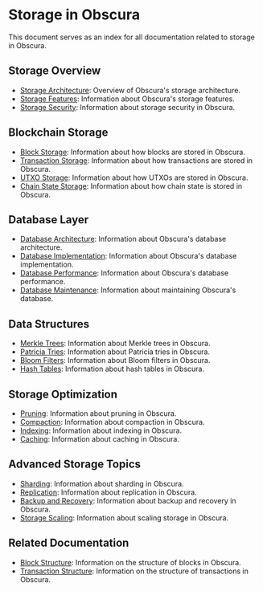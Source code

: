 # Storage in Obscura

This document serves as an index for all documentation related to storage in Obscura.

## Storage Overview

- [Storage Architecture](architecture.md): Overview of Obscura's storage architecture.
- [Storage Features](features.md): Information about Obscura's storage features.
- [Storage Security](security.md): Information about storage security in Obscura.

## Blockchain Storage

- [Block Storage](block_storage.md): Information about how blocks are stored in Obscura.
- [Transaction Storage](transaction_storage.md): Information about how transactions are stored in Obscura.
- [UTXO Storage](utxo_storage.md): Information about how UTXOs are stored in Obscura.
- [Chain State Storage](chain_state_storage.md): Information about how chain state is stored in Obscura.

## Database Layer

- [Database Architecture](database_architecture.md): Information about Obscura's database architecture.
- [Database Implementation](database_implementation.md): Information about Obscura's database implementation.
- [Database Performance](database_performance.md): Information about Obscura's database performance.
- [Database Maintenance](database_maintenance.md): Information about maintaining Obscura's database.

## Data Structures

- [Merkle Trees](merkle_trees.md): Information about Merkle trees in Obscura.
- [Patricia Tries](patricia_tries.md): Information about Patricia tries in Obscura.
- [Bloom Filters](bloom_filters.md): Information about Bloom filters in Obscura.
- [Hash Tables](hash_tables.md): Information about hash tables in Obscura.

## Storage Optimization

- [Pruning](pruning.md): Information about pruning in Obscura.
- [Compaction](compaction.md): Information about compaction in Obscura.
- [Indexing](indexing.md): Information about indexing in Obscura.
- [Caching](caching.md): Information about caching in Obscura.

## Advanced Storage Topics

- [Sharding](sharding.md): Information about sharding in Obscura.
- [Replication](replication.md): Information about replication in Obscura.
- [Backup and Recovery](backup_recovery.md): Information about backup and recovery in Obscura.
- [Storage Scaling](scaling.md): Information about scaling storage in Obscura.

## Related Documentation

- [Block Structure](../architecture.md#block-structure): Information on the structure of blocks in Obscura.
- [Transaction Structure](../transactions.md#transaction-structure): Information on the structure of transactions in Obscura. 